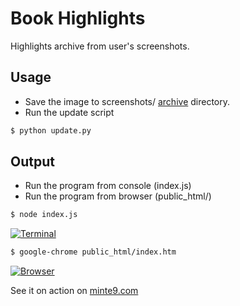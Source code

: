 # Book Highlights

Highlights archive from user's screenshots.

## Usage
- Save the image to screenshots/ [archive](https://github.com/minte9/book-highlights/tree/main/files_archive) directory.
- Run the update script

~~~sh
$ python update.py
~~~

## Output

- Run the program from console (index.js)
- Run the program from browser (public_html/)

~~~sh
$ node index.js
~~~

[![Terminal](https://www.minte9.com/lib/images/github/book-highlights/highlight_02.png)](https://www.minte9.com)

~~~sh
$ google-chrome public_html/index.htm 
~~~

[![Browser](https://www.minte9.com/lib/images/github/book-highlights/bh-04.png)](https://www.minte9.com)

See it on action on [minte9.com](https://www.minte9.com)
